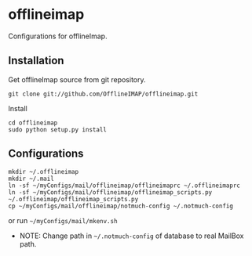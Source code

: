 offlineimap
===========

Configurations for offlineImap.

## Installation

Get offlineImap source from git repository.
```
git clone git://github.com/OfflineIMAP/offlineimap.git
```

Install

```
cd offlineimap
sudo python setup.py install
```

## Configurations

```
mkdir ~/.offlineimap
mkdir ~/.mail
ln -sf ~/myConfigs/mail/offlineimap/offlineimaprc ~/.offlineimaprc
ln -sf ~/myConfigs/mail/offlineimap/offlineimap_scripts.py ~/.offlineimap/offlineimap_scripts.py
cp ~/myConfigs/mail/offlineimap/notmuch-config ~/.notmuch-config
```

or run `~/myConfigs/mail/mkenv.sh`

* NOTE: Change path in `~/.notmuch-config` of database to real MailBox path.


